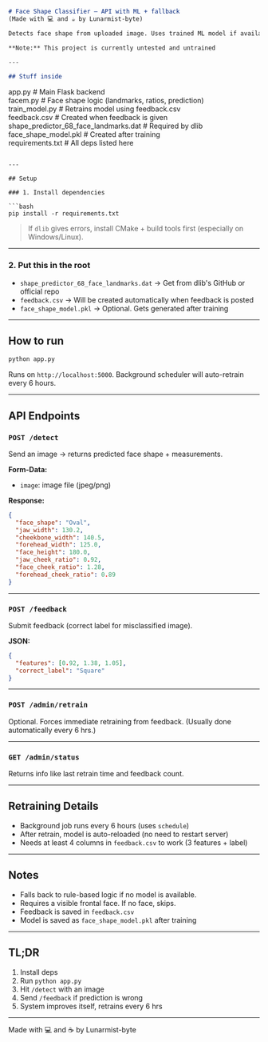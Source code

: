```markdown
# Face Shape Classifier – API with ML + fallback
(Made with 💻 and ☕ by Lunarmist-byte)

Detects face shape from uploaded image. Uses trained ML model if available, else falls back to rule-based logic. Feedback support built-in. Auto retrains every 6 hours.

**Note:** This project is currently untested and untrained

---

## Stuff inside

```
app.py                          # Main Flask backend  
facem.py                        # Face shape logic (landmarks, ratios, prediction)  
train_model.py                  # Retrains model using feedback.csv  
feedback.csv                    # Created when feedback is given  
shape_predictor_68_face_landmarks.dat   # Required by dlib  
face_shape_model.pkl            # Created after training  
requirements.txt                # All deps listed here  
```

---

## Setup

### 1. Install dependencies

```bash
pip install -r requirements.txt
```

> If `dlib` gives errors, install CMake + build tools first (especially on Windows/Linux).

---

### 2. Put this in the root

* `shape_predictor_68_face_landmarks.dat` → Get from dlib's GitHub or official repo
* `feedback.csv` → Will be created automatically when feedback is posted
* `face_shape_model.pkl` → Optional. Gets generated after training

---

## How to run

```bash
python app.py
```

Runs on `http://localhost:5000`. Background scheduler will auto-retrain every 6 hours.

---

## API Endpoints

### `POST /detect`

Send an image → returns predicted face shape + measurements.

**Form-Data:**

* `image`: image file (jpeg/png)

**Response:**

```json
{
  "face_shape": "Oval",
  "jaw_width": 130.2,
  "cheekbone_width": 140.5,
  "forehead_width": 125.0,
  "face_height": 180.0,
  "jaw_cheek_ratio": 0.92,
  "face_cheek_ratio": 1.28,
  "forehead_cheek_ratio": 0.89
}
```

---

### `POST /feedback`

Submit feedback (correct label for misclassified image).

**JSON:**

```json
{
  "features": [0.92, 1.38, 1.05],
  "correct_label": "Square"
}
```

---

### `POST /admin/retrain`

Optional. Forces immediate retraining from feedback. (Usually done automatically every 6 hrs.)

---

### `GET /admin/status`

Returns info like last retrain time and feedback count.

---

## Retraining Details

* Background job runs every 6 hours (uses `schedule`)
* After retrain, model is auto-reloaded (no need to restart server)
* Needs at least 4 columns in `feedback.csv` to work (3 features + label)

---

## Notes

* Falls back to rule-based logic if no model is available.
* Requires a visible frontal face. If no face, skips.
* Feedback is saved in `feedback.csv`
* Model is saved as `face_shape_model.pkl` after training

---

## TL;DR

1. Install deps
2. Run `python app.py`
3. Hit `/detect` with an image
4. Send `/feedback` if prediction is wrong
5. System improves itself, retrains every 6 hrs

---

Made with 💻 and ☕ by Lunarmist-byte
```
